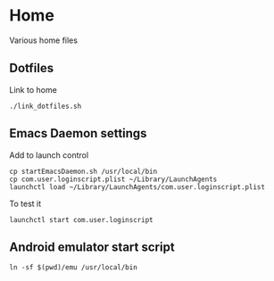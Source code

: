 # Home

Various home files

## Dotfiles

Link to home

    ./link_dotfiles.sh

## Emacs Daemon settings

Add to launch control

    cp startEmacsDaemon.sh /usr/local/bin
    cp com.user.loginscript.plist ~/Library/LaunchAgents
    launchctl load ~/Library/LaunchAgents/com.user.loginscript.plist

To test it

    launchctl start com.user.loginscript

## Android emulator start script

    ln -sf $(pwd)/emu /usr/local/bin

